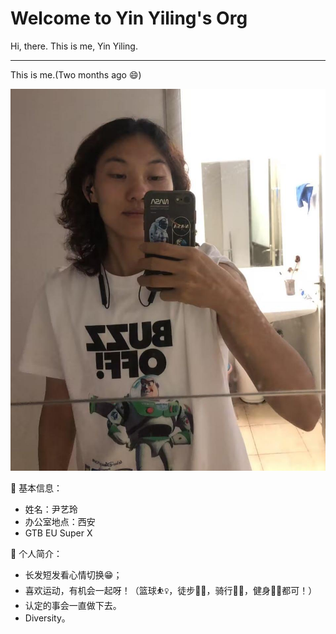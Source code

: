 # Welcome to Yin Yiling's Org
Hi, there. This is me, Yin Yiling.

---

This is me.(Two months ago 😄)

![me]( me.JPEG "me" )

👨 基本信息：
  - 姓名：尹艺玲
  - 办公室地点：西安
  - GTB EU Super X 
  
  🎱 个人简介：
  - 长发短发看心情切换😁；
  - 喜欢运动，有机会一起呀！（篮球⛹️‍♀️，徒步🚶‍♀️，骑行🚵‍♂️，健身🏋️‍♀️都可！）
  - 认定的事会一直做下去。
  - Diversity。

